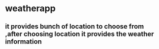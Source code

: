 # weatherapp

## it provides bunch of location to choose from ,after choosing location it provides the weather information
